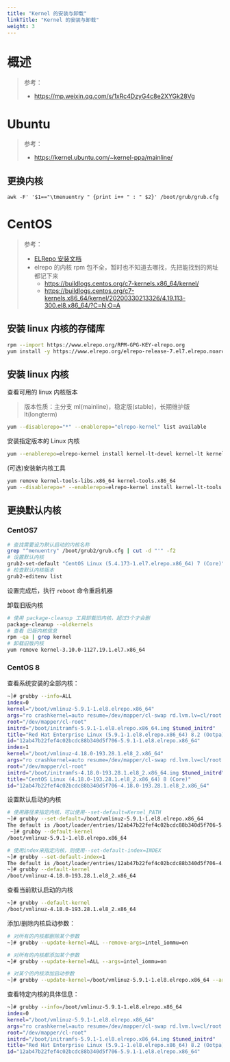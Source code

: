 ```yaml
---
title: "Kernel 的安装与卸载"
linkTitle: "Kernel 的安装与卸载"
weight: 3
---
```


# 概述

> 参考：
> 
> - <https://mp.weixin.qq.com/s/1xRc4DzyG4c8e2XYGk28Vg>

# Ubuntu

> 参考：
> 
> - <https://kernel.ubuntu.com/~kernel-ppa/mainline/>

## 更换内核

`awk -F' '$1=="\tmenuentry " {print i++ " : " $2}' /boot/grub/grub.cfg`

# CentOS

> 参考：
> 
> - [ELRepo 安装文档](http://elrepo.org/tiki/tiki-index.php)
> - elrepo 的内核 rpm 包不全，暂时也不知道去哪找，先把能找到的网址都记下来
>     - <https://buildlogs.centos.org/c7-kernels.x86_64/kernel/>
>     - <https://buildlogs.centos.org/c7-kernels.x86_64/kernel/20200330213326/4.19.113-300.el8.x86_64/?C=N;O=A>

## 安装 linux 内核的存储库

```bash
rpm --import https://www.elrepo.org/RPM-GPG-KEY-elrepo.org
yum install -y https://www.elrepo.org/elrepo-release-7.el7.elrepo.noarch.rpm
```

## 安装 linux 内核

查看可用的 linux 内核版本

> 版本性质：主分支 ml(mainline)，稳定版(stable)，长期维护版 lt(longterm)

```bash
yum --disablerepo="*" --enablerepo="elrepo-kernel" list available
```

安装指定版本的 Linux 内核

```bash
yum --enablerepo=elrepo-kernel install kernel-lt-devel kernel-lt kernel-lt-headers -y
```

(可选)安装新内核工具

```bash
yum remove kernel-tools-libs.x86_64 kernel-tools.x86_64
yum --disablerepo=* --enablerepo=elrepo-kernel install kernel-lt-tools kernel-tools-libs kernel-lt-headers -y
```

## 更换默认内核

### CentOS7

```bash
# 查找需要设为默认启动的内核名称
grep "^menuentry" /boot/grub2/grub.cfg | cut -d "'" -f2
# 设置默认内核
grub2-set-default "CentOS Linux (5.4.173-1.el7.elrepo.x86_64) 7 (Core)"
# 检查默认内核版本
grub2-editenv list
```

设置完成后，执行 `reboot` 命令重启机器

卸载旧版内核

```bash
# 使用 package-cleanup 工具卸载旧内核，超过3个才会删
package-cleanup --oldkernels
# 查看 旧版内核信息
rpm -qa | grep kernel
# 卸载旧版内核
yum remove kernel-3.10.0-1127.19.1.el7.x86_64
```

### CentOS 8

查看系统安装的全部内核：

```bash
~]# grubby --info=ALL
index=0
kernel="/boot/vmlinuz-5.9.1-1.el8.elrepo.x86_64"
args="ro crashkernel=auto resume=/dev/mapper/cl-swap rd.lvm.lv=cl/root rd.lvm.lv=cl/swap net.ifnames=0 rhgb quiet intel_iommu=on $tuned_params"
root="/dev/mapper/cl-root"
initrd="/boot/initramfs-5.9.1-1.el8.elrepo.x86_64.img $tuned_initrd"
title="Red Hat Enterprise Linux (5.9.1-1.el8.elrepo.x86_64) 8.2 (Ootpa)"
id="12ab47b22fef4c02bcdc88b340d5f706-5.9.1-1.el8.elrepo.x86_64"
index=1
kernel="/boot/vmlinuz-4.18.0-193.28.1.el8_2.x86_64"
args="ro crashkernel=auto resume=/dev/mapper/cl-swap rd.lvm.lv=cl/root rd.lvm.lv=cl/swap net.ifnames=0 rhgb quiet intel_iommu=on $tuned_params"
root="/dev/mapper/cl-root"
initrd="/boot/initramfs-4.18.0-193.28.1.el8_2.x86_64.img $tuned_initrd"
title="CentOS Linux (4.18.0-193.28.1.el8_2.x86_64) 8 (Core)"
id="12ab47b22fef4c02bcdc88b340d5f706-4.18.0-193.28.1.el8_2.x86_64"
```

设置默认启动的内核

```bash
# 使用路径来指定内核，可以使用--set-default=Kernel_PATH
~]# grubby --set-default=/boot/vmlinuz-5.9.1-1.el8.elrepo.x86_64
The default is /boot/loader/entries/12ab47b22fef4c02bcdc88b340d5f706-5.9.1-1.el8.elrepo.x86_64.conf with index 0 and kernel /boot/vmlinuz-5.9.1-1.el8.elrepo.x86_64
 ~]# grubby --default-kernel
/boot/vmlinuz-5.9.1-1.el8.elrepo.x86_64

# 使用index来指定内核，则使用--set-default-index=INDEX
~]# grubby --set-default-index=1
The default is /boot/loader/entries/12ab47b22fef4c02bcdc88b340d5f706-4.18.0-193.28.1.el8_2.x86_64.conf with index 1 and kernel /boot/vmlinuz-4.18.0-193.28.1.el8_2.x86_64
~]# grubby --default-kernel
/boot/vmlinuz-4.18.0-193.28.1.el8_2.x86_64
```

查看当前默认启动的内核

```bash
~]# grubby --default-kernel
/boot/vmlinuz-4.18.0-193.28.1.el8_2.x86_64
```

添加/删除内核启动参数：

```bash
# 对所有的内核都删除某个参数
~]# grubby --update-kernel=ALL --remove-args=intel_iommu=on

# 对所有的内核都添加某个参数
~]# grubby --update-kernel=ALL --args=intel_iommu=on

# 对某个的内核添加启动参数
~]# grubby --update-kernel=/boot/vmlinuz-5.9.1-1.el8.elrepo.x86_64 --args=intel_iommu=on

```

查看特定内核的具体信息：

```bash
~]# grubby --info=/boot/vmlinuz-5.9.1-1.el8.elrepo.x86_64
index=0
kernel="/boot/vmlinuz-5.9.1-1.el8.elrepo.x86_64"
args="ro crashkernel=auto resume=/dev/mapper/cl-swap rd.lvm.lv=cl/root rd.lvm.lv=cl/swap net.ifnames=0 rhgb quiet intel_iommu=on $tuned_params"
root="/dev/mapper/cl-root"
initrd="/boot/initramfs-5.9.1-1.el8.elrepo.x86_64.img $tuned_initrd"
title="Red Hat Enterprise Linux (5.9.1-1.el8.elrepo.x86_64) 8.2 (Ootpa)"
id="12ab47b22fef4c02bcdc88b340d5f706-5.9.1-1.el8.elrepo.x86_64"
```
